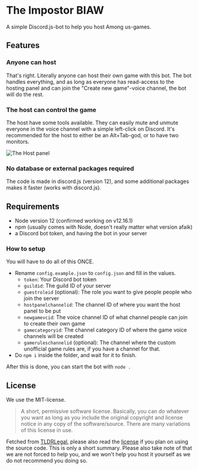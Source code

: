 # The Impostor BIAW

A simple Discord.js-bot to help you host Among us-games.

## Features

### Anyone can host
That's right. Literally anyone can host their own game with this bot. The bot handles everything, and as long as everyone has read-access to the hosting panel and can join the "Create new game"-voice channel, the bot will do the rest.

### The host can control the game

The host have some tools available. They can easily mute and unmute everyone in the voice channel with a simple left-click on Discord. It's recommended for the host to either be an Alt+Tab-god, or to have two monitors.

![The Host panel](https://i.promise.solutions/wCOvWB.png)

### No database or external packages required

The code is made in discord.js (version 12), and some additional packages makes it faster (works with discord.js).

## Requirements

- Node version 12 (confirmed working on v12.16.1)
- npm (usually comes with Node, doesn't really matter what version afaik)
- a Discord bot token, and having the bot in your server

### How to setup

You will have to do all of this ONCE.

- Rename `config.example.json` to `config.json` and fill in the values.
  - `token`: Your Discord bot token
  - `guildid`: The guild ID of your server
  - `guestroleid` (optional): The role you want to give people people who join the server 
  - `hostpanelchannelid`: The channel ID of where you want the host panel to be put
  - `newgamevcid`: The voice channel ID of what channel people can join to create their own game
  - `gamecategoryid`: The channel category ID of where the game voice channels will be created
  - `gameruleschannelid` (optional): The channel where the custom unofficial game rules are, if you have a channel for that.
- Do `npm i` inside the folder, and wait for it to finish.

After this is done, you can start the bot with `node .`

## License

We use the MIT-license.

> A short, permissive software license. Basically, you can do whatever you want as long as you include the original copyright and license notice in any copy of the software/source. There are many variations of this license in use.

Fetched from [TLDRLegal](https://tldrlegal.com/license/mit-license), please also read the [license](https://github.com/gleeny/24-7/blob/master/LICENSE) if you plan on using the source code. This is only a short summary. Please also take note of that we are not forced to help you, and we won't help you host it yourself as we do not recommend you doing so.